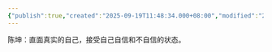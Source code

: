 ```yaml
---
{"publish":true,"created":"2025-09-19T11:48:34.000+08:00","modified":"2025-09-19T11:48:34.000+08:00","tags":["心理学"],"cssclasses":""}
---
```


陈坤：直面真实的自己，接受自己自信和不自信的状态。